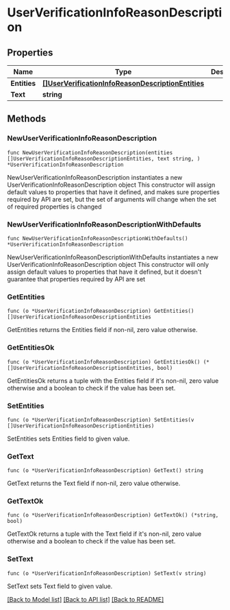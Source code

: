 # UserVerificationInfoReasonDescription

## Properties

Name | Type | Description | Notes
------------ | ------------- | ------------- | -------------
**Entities** | [**[]UserVerificationInfoReasonDescriptionEntities**](UserVerificationInfoReasonDescriptionEntities.md) |  | 
**Text** | **string** |  | 

## Methods

### NewUserVerificationInfoReasonDescription

`func NewUserVerificationInfoReasonDescription(entities []UserVerificationInfoReasonDescriptionEntities, text string, ) *UserVerificationInfoReasonDescription`

NewUserVerificationInfoReasonDescription instantiates a new UserVerificationInfoReasonDescription object
This constructor will assign default values to properties that have it defined,
and makes sure properties required by API are set, but the set of arguments
will change when the set of required properties is changed

### NewUserVerificationInfoReasonDescriptionWithDefaults

`func NewUserVerificationInfoReasonDescriptionWithDefaults() *UserVerificationInfoReasonDescription`

NewUserVerificationInfoReasonDescriptionWithDefaults instantiates a new UserVerificationInfoReasonDescription object
This constructor will only assign default values to properties that have it defined,
but it doesn't guarantee that properties required by API are set

### GetEntities

`func (o *UserVerificationInfoReasonDescription) GetEntities() []UserVerificationInfoReasonDescriptionEntities`

GetEntities returns the Entities field if non-nil, zero value otherwise.

### GetEntitiesOk

`func (o *UserVerificationInfoReasonDescription) GetEntitiesOk() (*[]UserVerificationInfoReasonDescriptionEntities, bool)`

GetEntitiesOk returns a tuple with the Entities field if it's non-nil, zero value otherwise
and a boolean to check if the value has been set.

### SetEntities

`func (o *UserVerificationInfoReasonDescription) SetEntities(v []UserVerificationInfoReasonDescriptionEntities)`

SetEntities sets Entities field to given value.


### GetText

`func (o *UserVerificationInfoReasonDescription) GetText() string`

GetText returns the Text field if non-nil, zero value otherwise.

### GetTextOk

`func (o *UserVerificationInfoReasonDescription) GetTextOk() (*string, bool)`

GetTextOk returns a tuple with the Text field if it's non-nil, zero value otherwise
and a boolean to check if the value has been set.

### SetText

`func (o *UserVerificationInfoReasonDescription) SetText(v string)`

SetText sets Text field to given value.



[[Back to Model list]](../README.md#documentation-for-models) [[Back to API list]](../README.md#documentation-for-api-endpoints) [[Back to README]](../README.md)


